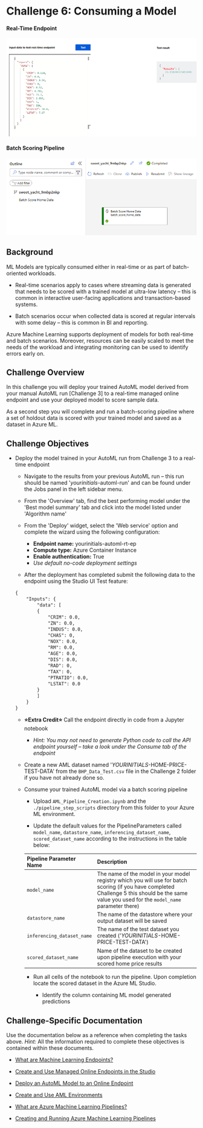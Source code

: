 # Challenge 6: Consuming a Model

#### Real-Time Endpoint
![Real-Time Endpoint](../img/C6-2.png?raw=true "Real-Time Endpoint")

#### Batch Scoring Pipeline
![Batch Scoring Pipeline](../img/C6-1.png?raw=true "Batch Scoring Pipeline")

## Background

ML Models are typically consumed either in real-time or as part of batch-oriented workloads. 

- Real-time scenarios apply to cases where streaming data is generated that needs to be scored with a trained model at ultra-low latency – this is common in interactive user-facing applications and transaction-based systems. 

- Batch scenarios occur when collected data is scored at regular intervals with some delay – this is common in BI and reporting. 

Azure Machine Learning supports deployment of models for both real-time and batch scenarios. Moreover, resources can be easily scaled to meet the needs of the workload and integrating monitoring can be used to identify errors early on.

## Challenge Overview

In this challenge you will deploy your trained AutoML model derived from your manual AutoML run [Challenge 3] to a real-time managed online endpoint and use your deployed model to score sample data. 

As a second step you will complete and run a batch-scoring pipeline where a set of holdout data is scored with your trained model and saved as a dataset in Azure ML.

## Challenge Objectives

-	Deploy the model trained in your AutoML run from Challenge 3 to a real-time endpoint

    -	Navigate to the results from your previous AutoML run – this run should be named '<i>yourinitials</i>-automl-run' and can be found under the Jobs panel in the left sidebar menu.

    -	From the 'Overview' tab, find the best performing model under the 'Best model summary' tab and click into the model listed under 'Algorithm name'

    -	From the 'Deploy' widget, select the 'Web service' option and complete the wizard using the following configuration:
        -	<b>Endpoint name:</b> yourinitials-automl-rt-ep
        -	<b>Compute type:</b> Azure Container Instance
        -	<b>Enable authentication:</b> True
        -	<i>Use default no-code deployment settings</i>

    -	After the deployment has completed submit the following data to the endpoint using the Studio UI Test feature:
    ```
    {
        "Inputs": {
            "data": [
            {
                "CRIM": 0.0,
                "ZN": 0.0,
                "INDUS": 0.0,
                "CHAS": 0,
                "NOX": 0.0,
                "RM": 0.0,
                "AGE": 0.0,
                "DIS": 0.0,
                "RAD": 0,
                "TAX": 0,
                "PTRATIO": 0.0,
                "LSTAT": 0.0
            }
            ]
        }
    }
    ```

    -	<b>⭐Extra Credit⭐</b> Call the endpoint directly in code from a Jupyter notebook 

        -	<i>Hint: You may not need to generate Python code to call the API endpoint yourself – take a look under the Consume tab of the endpoint</i>

    -	Create a new AML dataset named '<i>YOURINITIALS</i>-HOME-PRICE-TEST-DATA' from the `BHP_Data_Test.csv` file in the Challenge 2 folder if you have not already done so.

    - 	Consume your trained AutoML model via a batch scoring pipeline

        -	Upload `AML_Pipeline_Creation.ipynb` and the `./pipeline_step_scripts` directory from this folder to your Azure ML environment.

        -	Update the default values for the PipelineParameters called `model_name`, `datastore_name`, `inferencing_dataset_name`, `scored_dataset_name` according to the instructions in the table below:


        | Pipeline Parameter Name |  Description |
        |-------------------------|--------------|
        | `model_name`  | The name of the model in your model registry which you will use for batch scoring (if you have completed Challenge 5 this should be the same value  you used for the `model_name` parameter there) |
        | `datastore_name` | The name of the datastore where your output dataset will be saved |
        | `inferencing_dataset_name` | The name of the test dataset you created ('<i>YOURINITIALS</i>-HOME-PRICE-TEST-DATA') |
        | `scored_dataset_name` | Name of the dataset to be created upon pipeline execution with your scored home price results |


        -	Run all cells of the notebook to run the pipeline. Upon completion locate the scored dataset in the Azure ML Studio.

            -	Identify the column containing ML model generated predictions



## Challenge-Specific Documentation

Use the documentation below as a reference when completing the tasks above. <i>Hint:</i> All the information required to complete these objectives is contained within these documents. 

- [What are Machine Learning Endpoints?](https://docs.microsoft.com/en-us/azure/machine-learning/concept-endpoints)

- [Create and Use Managed Online Endpoints in the Studio](https://docs.microsoft.com/en-us/azure/machine-learning/how-to-use-managed-online-endpoint-studio)

- [Deploy an AutoML Model to an Online Endpoint](https://docs.microsoft.com/en-us/azure/machine-learning/how-to-deploy-automl-endpoint?tabs=Studio)

- [Create and Use AML Environments](https://docs.microsoft.com/en-us/azure/machine-learning/how-to-use-environments)

- [What are Azure Machine Learning Pipelines?](https://docs.microsoft.com/en-us/azure/machine-learning/concept-ml-pipelines)

- [Creating and Running Azure Machine Learning Pipelines](https://docs.microsoft.com/en-us/azure/machine-learning/how-to-create-machine-learning-pipelines)
